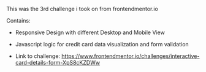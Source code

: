 This was the 3rd challenge i took on from frontendmentor.io

Contains:

-  Responsive Design with different Desktop and Mobile View
  
-  Javascript logic for credit card data visualization and form validation

- Link to challenge: https://www.frontendmentor.io/challenges/interactive-card-details-form-XpS8cKZDWw
